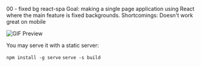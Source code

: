 00 - fixed bg react-spa
Goal: making a single page application using React where the main feature is fixed backgrounds.
Shortcomings: Doesn't work great on mobile

![GIF Preview](http://imgur.com/QtoWu2Q.gif)

You may serve it with a static server:

  `npm install -g serve`
  `serve -s build`
